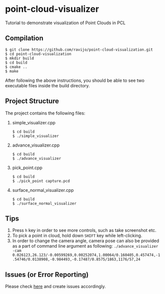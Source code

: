 # point-cloud-visualizer
Tutorial to demonstrate visualization of Point Clouds in PCL

## Compilation
```console
$ git clone https://github.com/ravijo/point-cloud-visualization.git
$ cd point-cloud-visualization
$ mkdir build
$ cd build
$ cmake ..
$ make
```
After following the above instructions, you should be able to see two executable files inside the build directory.

## Project Structure
The project contains the following files:
1. simple_visualizer.cpp
    ```console
    $ cd build
    $ ./simple_visualizer
    ```
2. advance_visualizer.cpp
    ```console
    $ cd build
    $ ./advance_visualizer
    ```
3. pick_point.cpp
    ```console
    $ cd build
    $ ./pick_point capture.pcd
    ```
4. surface_normal_visualizer.cpp
    ```console
    $ cd build
    $ ./surface_normal_visualizer
    ```

## Tips
1. Press `h` key in order to see more controls, such as take screenshot etc.
1. To pick a point in cloud, hold down `SHIFT` key while left-clicking. 
1. In order to change the camera angle, camera pose can also be provided as a part of command line argument as following:
`./advance_visualizer -cam 0.026123,26.123/-0.00599269,0.00252074,1.00064/0.160405,0.457474,-1.54746/0.0138908,-0.984493,-0.17487/0.8575/1863,1176/57,24`

## Issues (or Error Reporting)
Please check [here](https://github.com/ravijo/point-cloud-visualization/issues) and create issues accordingly.
